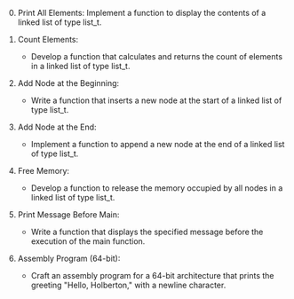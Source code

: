 0. Print All Elements:
    Implement a function to display the contents of a linked list of type list_t.
    
1. Count Elements:
    * Develop a function that calculates and returns the count of elements in a linked list of type list_t.

2. Add Node at the Beginning:
    * Write a function that inserts a new node at the start of a linked list of type list_t.

3. Add Node at the End:
    * Implement a function to append a new node at the end of a linked list of type list_t.
4. Free Memory:
    * Develop a function to release the memory occupied by all nodes in a linked list of type list_t.

5. Print Message Before Main:
    * Write a function that displays the specified message before the execution of the main function.

6. Assembly Program (64-bit):
    * Craft an assembly program for a 64-bit architecture that prints the greeting "Hello, Holberton," with a newline character.
